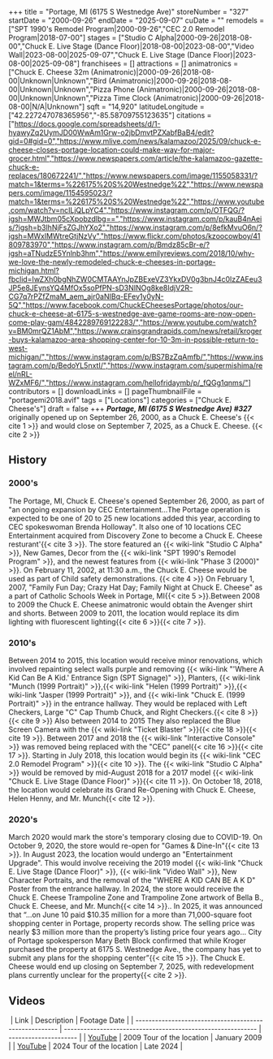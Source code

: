 +++
title = "Portage, MI (6175 S Westnedge Ave)"
storeNumber = "327"
startDate = "2000-09-26"
endDate = "2025-09-07"
cuDate = ""
remodels = ["SPT 1990's Remodel Program|2000-09-26","CEC 2.0 Remodel Program|2018-07-00"]
stages = ["Studio C Alpha|2000-09-26|2018-08-00","Chuck E. Live Stage (Dance Floor)|2018-08-00|2023-08-00","Video Wall|2023-08-00|2025-09-07","Chuck E. Live Stage (Dance Floor)|2023-08-00|2025-09-08"]
franchisees = []
attractions = []
animatronics = ["Chuck E. Cheese 32m (Animatronic)|2000-09-26|2018-08-00|Unknown|Unknown","Bird (Animatronic)|2000-09-26|2018-08-00|Unknown|Unknown","Pizza Phone (Animatronic)|2000-09-26|2018-08-00|Unknown|Unknown","Pizza Time Clock (Animatronic)|2000-09-26|2018-08-00|N/A|Unknown"]
sqft = "14,920"
latitudeLongitude = ["42.227247078365956","-85.58709755123635"]
citations = ["https://docs.google.com/spreadsheets/d/1-hyawyZq2UymJD00WwAm1Grw-o2jbDmvtPZXabfBaB4/edit?gid=0#gid=0","https://www.mlive.com/news/kalamazoo/2025/09/chuck-e-cheese-closes-portage-location-could-make-way-for-major-grocer.html","https://www.newspapers.com/article/the-kalamazoo-gazette-chuck-e-replaces/180672241/","https://www.newspapers.com/image/1155058331/?match=1&terms=%226175%20S%20Westnedge%22","https://www.newspapers.com/image/1154595023/?match=1&terms=%226175%20S%20Westnedge%22","https://www.youtube.com/watch?v=ncILjQLpYC4","https://www.instagram.com/p/OTFQG/?igsh=MWJtbm05cXpobzdlbg==","https://www.instagram.com/p/kauB4nAeis/?igsh=b3lhNjFsZGJhYXo2","https://www.instagram.com/p/8efkMvuO6n/?igsh=MWxlMWtreGtjNzVy","https://www.flickr.com/photos/kzoocowboy/41809783970","https://www.instagram.com/p/Bmdz85cBr-e/?igsh=aTNudzE5Ynlnb3hm","https://www.emilyreviews.com/2018/10/why-we-love-the-newly-remodeled-chuck-e-cheeses-in-portage-michigan.html?fbclid=IwZXh0bgNhZW0CMTAAYnJpZBExeVZ3YkxDV0g3bnJ4c0lzZAEeu3JP5e8JEynsYQ4MfOx5soPfPN-sD3NINOg8ke8IdjV2R-CG7q7rPZfZmaM_aem_ajr0aNIBq-EFev1y0yN-5Q","https://www.facebook.com/ChuckECheesesPortage/photos/our-chuck-e-cheese-at-6175-s-westnedge-ave-game-rooms-are-now-open-come-play-gam/4842289769122283/","https://www.youtube.com/watch?v=BM0mrQZ1AbM","https://www.crainsgrandrapids.com/news/retail/kroger-buys-kalamazoo-area-shopping-center-for-10-3m-in-possible-return-to-west-michigan/","https://www.instagram.com/p/BS7BzZqAmfb/","https://www.instagram.com/p/BedoYL5nxtI/","https://www.instagram.com/supermishima/reel/nRL-WZxMF6/","https://www.instagram.com/hellofridaymb/p/_fQGg1qnms/"]
contributors = []
downloadLinks = []
pageThumbnailFile = "portagemi2018.avif"
tags = ["Locations"]
categories = ["Chuck E. Cheese's"]
draft = false
+++
***Portage, MI (6175 S Westnedge Ave) #327*** originally opened up on September 26, 2000, as a Chuck E. Cheese's {{< cite 1 >}} and would close on September 7, 2025, as a Chuck E. Cheese. {{< cite 2 >}}

## History
### 2000's
The Portage, MI, Chuck E. Cheese's opened September 26, 2000, as part of "an ongoing expansion by CEC Entertainment...The Portage operation is expected to be one of 20 to 25 new locations added this year, according to CEC spokeswoman Brenda Holloway". It also one of 10 locations CEC Entertainment acquired from Discovery Zone to become a Chuck E. Cheese resturant'{{< cite 3 >}}. The store featured an {{< wiki-link "Studio C Alpha" >}}, New Games, Decor from the {{< wiki-link "SPT 1990's Remodel Program" >}}, and the newest features from {{< wiki-link "Phase 3 (2000)" >}}. On February 11, 2002, at 11:30 a.m., the Chuck E. Cheese would be used as part of Child safety demonstrations. {{< cite 4 >}} On February 1, 2007, "Family Fun Day; Crazy Hat Day; Family Night at Chuck E. Cheese" as a part of Catholic Schools Week in Portage, MI{{< cite 5 >}}.Between 2008 to 2009 the Chuck E. Cheese animatronic would obtain the Avenger shirt and shorts. Between 2009 to 2011, the location would replace its dim lighting with fluorescent lighting{{< cite 6 >}}{{< cite 7 >}}. 

### 2010's
Between 2014 to 2015, this location would receive minor renovations, which involved repainting select walls purple and removing {{< wiki-link "'Where A Kid Can Be A Kid.' Entrance Sign (SPT Signage)" >}}, Planters, {{< wiki-link "Munch (1999 Portrait)" >}},{{< wiki-link "Helen (1999 Portrait)" >}},{{< wiki-link "Jasper (1999 Portrait)" >}}, and {{< wiki-link "Chuck E. (1999 Portrait)" >}} in the entrance hallway. They would be replaced with Left Checkers, Large "C" Cap Thumb Chuck, and Right Checkers.{{< cite 8 >}}{{< cite 9 >}} Also  between 2014 to 2015 They also replaced the Blue Screen Camera with the {{< wiki-link "Ticket Blaster" >}}{{< cite 18 >}}{{< cite 19 >}}. Between 2017 and 2018 the {{< wiki-link "Interactive Console" >}} was removed being replaced with the "CEC" panel{{< cite 16 >}}{{< cite 17 >}}. Starting in July 2018, this location would begin its {{< wiki-link "CEC 2.0 Remodel Program" >}}{{< cite 10 >}}. The {{< wiki-link "Studio C Alpha" >}} would be removed by mid-August 2018 for a 2017 model {{< wiki-link "Chuck E. Live Stage (Dance Floor)" >}}{{< cite 11 >}}. On October 18, 2018, the location would celebrate its Grand Re-Opening with Chuck E. Cheese, Helen Henny, and Mr. Munch{{< cite 12 >}}.

### 2020's
March 2020 would mark the store's temporary closing due to COVID-19. On October 9, 2020, the store would re-open for "Games & Dine-In"{{< cite 13 >}}. In August 2023, the location would undergo an "Entertainment Upgrade". This would involve receiving the 2019 model {{< wiki-link "Chuck E. Live Stage (Dance Floor)" >}}, {{< wiki-link "Video Wall" >}}, New Character Portraits, and the removal of the "WHERE A KID CAN BE A K D" Poster from the entrance hallway. In 2024, the store would receive the Chuck E. Cheese Trampoline Zone and Trampoline Zone artwork of Bella B., Chuck E. Cheese, and Mr. Munch{{< cite 14 >}}.. In 2025, it was announced that “...on June 10 paid $10.35 million for a more than 71,000-square foot shopping center in Portage, property records show. The selling price was nearly $3 million more than the property’s listing price four years ago… City of Portage spokesperson Mary Beth Block confirmed that while Kroger purchased the property at 6175 S. Westnedge Ave., the company has yet to submit any plans for the shopping center”{{< cite 15 >}}. The Chuck E. Cheese would end up closing on September 7, 2025, with redevelopment plans currently unclear for the property{{< cite 2 >}}. 

## Videos
﻿
| Link                                                   | Description                                                 | Footage Date          |
| ------------------------------------------------------ | ----------------------------------------------------------- | --------------------- |
| [YouTube](https://www.youtube.com/watch?v=ncILjQLpYC4) | 2009 Tour of the location                                   | January 2009          |
| [YouTube](https://www.youtube.com/watch?v=BM0mrQZ1AbM) | 2024 Tour of the location                                   | Late 2024             | 
